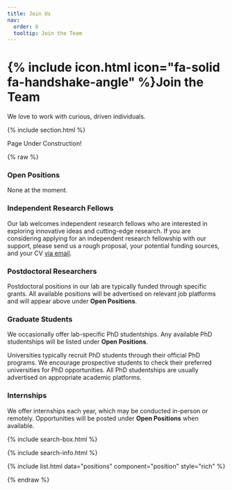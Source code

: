 ```yaml
---
title: Join Us
nav:
  order: 6
  tooltip: Join the Team
---
```


# {% include icon.html icon="fa-solid fa-handshake-angle" %}Join the Team

We love to work with curious, driven individuals.

{% include section.html %}

Page Under Construction!


{% raw %}
### Open Positions

None at the moment.

### Independent Research Fellows

Our lab welcomes independent research fellows who are interested in exploring innovative ideas and cutting-edge research. If you are considering applying for an independent research fellowship with our support, please send us a rough proposal, your potential funding sources, and your CV [via email](#).

### Postdoctoral Researchers

Postdoctoral positions in our lab are typically funded through specific grants. All available positions will be advertised on relevant job platforms and will appear above under **Open Positions**.

### Graduate Students

We occasionally offer lab-specific PhD studentships. Any available PhD studentships will be listed under **Open Positions**.

Universities typically recruit PhD students through their official PhD programs. We encourage prospective students to check their preferred universities for PhD opportunities. All PhD studentships are usually advertised on appropriate academic platforms.

### Internships

We offer internships each year, which may be conducted in-person or remotely. Opportunities will be posted under **Open Positions** when available.

{% include search-box.html %}

{% include search-info.html %}

{% include list.html data="positions" component="position" style="rich" %}

{% endraw %}
